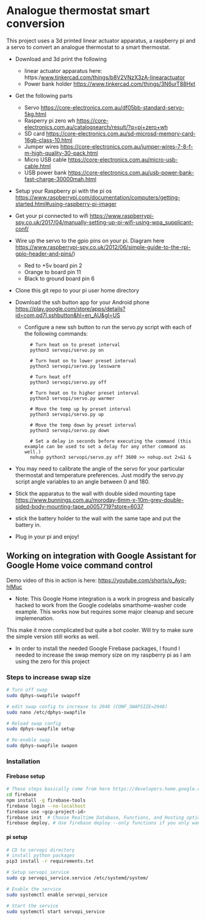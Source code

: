 # Analogue thermostat smart conversion

This project uses a 3d printed linear actuator apparatus, a raspberry pi and a servo to convert an analogue thermostat to a smart thermostat.

- Download and 3d print the following
  - linear actuator apparatus here: https:/www.tinkercad.com/things/b8V2VNzX3zA-linearactuator
  - Power bank holder <https://www.tinkercad.com/things/3N6urT88Hxt>

- Get the following parts
  - Servo <https://core-electronics.com.au/df05bb-standard-servo-5kg.html>
  - Rasperry pi zero wh <https://core-electronics.com.au/catalogsearch/result/?q=pi+zero+wh>
  - SD card <https://core-electronics.com.au/sd-microsd-memory-card-16gb-class-10.html>
  - Jumper wires <https://core-electronics.com.au/jumper-wires-7-8-f-m-high-quality-30-pack.html>
  - Micro USB cable <https://core-electronics.com.au/micro-usb-cable.html>
  - USB power bank <https://core-electronics.com.au/usb-power-bank-fast-charge-30000mah.html>

- Setup your Raspberry pi with the pi os <https://www.raspberrypi.com/documentation/computers/getting-started.html#using-raspberry-pi-imager>
- Get your pi connected to wifi <https://www.raspberrypi-spy.co.uk/2017/04/manually-setting-up-pi-wifi-using-wpa_supplicant-conf/>
- Wire up the servo to the gpio pins on your pi. Diagram here <https://www.raspberrypi-spy.co.uk/2012/06/simple-guide-to-the-rpi-gpio-header-and-pins/>)
  - Red to +5v board pin 2
  - Orange to board pin 11
  - Black to ground board pin 6
- Clone this git repo to your pi user home directory
- Download the ssh button app for your Android phone <https://play.google.com/store/apps/details?id=com.pd7l.sshbutton&hl=en_AU&gl=US>
  - Configure a new ssh button to run the servo.py script with each of the following commands:

    ```ssh
      # Turn heat on to preset interval
      python3 servopi/servo.py on

      # Turn heat on to lower preset interval
      python3 servopi/servo.py lesswarm

      # Turn heat off
      python3 servopi/servo.py off

      # Turn heat on to higher preset interval
      python3 servopi/servo.py warmer

      # Move the temp up by preset interval
      python3 servopi/servo.py up

      # Move the temp down by preset interval
      python3 servopi/servo.py down

      # Set a delay in seconds before executing the command (this example can be used to set a delay for any other command as well.)
      nohup python3 servopi/servo.py off 3600 >> nohup.out 2>&1 &

    ```

- You may need to calibrate the angle of the servo for your particular thermostat and temperature preferences. Just modify the servo.py script angle variables to an angle between 0 and 180.
- Stick the apparatus to the wall with double sided mounting tape <https://www.bunnings.com.au/moroday-6mm-x-10m-grey-double-sided-body-mounting-tape_p0057719?store=6037>
- stick the battery holder to the wall with the same tape and put the battery in.
- Plug in your pi and enjoy!

## Working on integration with Google Assistant for Google Home voice command control

Demo video of this in action is here: <https://youtube.com/shorts/o_Ayq-hIMuc>

- Note: This Google Home integration is a work in progress and basically hacked to work from the Google codelabs smarthome-washer code example. This works now but requires some major cleanup and secure implemenation.

This make it more complicated but quite a bot cooler. Will try to make sure the simple version still works as well.

- In order to install the needed Google Firebase packages, I found I needed to increase the swap memory size on my raspberry pi as I am using the zero for this project

### Steps to increase swap size

  ```bash
  # Turn off swap
  sudo dphys-swapfile swapoff

  # edit swap config to increase to 2048 (CONF_SWAPSIZE=2048)
  sudo nano /etc/dphys-swapfile

  # Reload swap config
  sudo dphys-swapfile setup

  # Re-enable swap
  sudo dphys-swapfile swapon
  ```

### Installation

#### Firebase setup

  ```bash
  # These steps basically come from here https://developers.home.google.com/codelabs/smarthome-washer
  cd firebase
  npm install -g firebase-tools
  firebase login --no-localhost
  firebase use <gcp-project-id>
  firebase init  # Choose Realtime Database, Functions, and Hosting options
  firebase deploy. # Use firebase deploy --only functions if you only want to deploy the functions
  ```
  
#### pi setup

  ```bash
  # CD to servopi directory
  # install python packages
  pip3 install -r requirements.txt

  # Setup servopi_service
  sudo cp servopi_service.service /etc/systemd/system/

  # Enable the service
  sudo systemctl enable servopi_service

  # Start the service
  sudo systemctl start servopi_service
  ```
